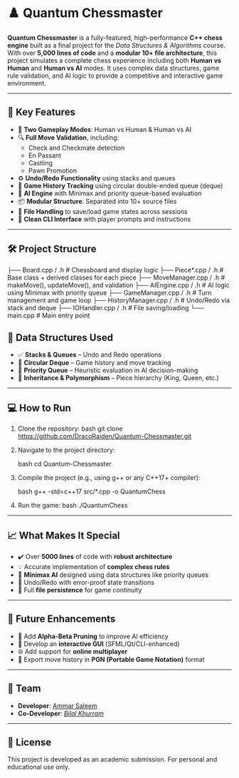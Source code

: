 # ♟️ Quantum Chessmaster

**Quantum Chessmaster** is a fully-featured, high-performance **C++ chess engine** built as a final project for the *Data Structures & Algorithms* course. With over **5,000 lines of code** and a **modular 10+ file architecture**, this project simulates a complete chess experience including both **Human vs Human** and **Human vs AI** modes. It uses complex data structures, game rule validation, and AI logic to provide a competitive and interactive game environment.

---

## 🎯 Key Features

- 🔄 **Two Gameplay Modes**: Human vs Human & Human vs AI
- 🔍 **Full Move Validation**, including:
  - Check and Checkmate detection
  - En Passant
  - Castling
  - Pawn Promotion
- ♻️ **Undo/Redo Functionality** using stacks and queues
- 📁 **Game History Tracking** using circular double-ended queue (deque)
- 🧠 **AI Engine** with Minimax and priority queue-based evaluation
- 📦 **Modular Structure**: Separated into 10+ source files
- 💾 **File Handling** to save/load game states across sessions
- 🎯 **Clean CLI Interface** with player prompts and instructions

---

## 🛠️ Project Structure

├── Board.cpp / .h            # Chessboard and display logic
├── Piece\*.cpp / .h           # Base class + derived classes for each piece
├── MoveManager.cpp / .h      # makeMove(), updateMove(), and validation
├── AIEngine.cpp / .h         # AI logic using Minimax with priority queue
├── GameManager.cpp / .h      # Turn management and game loop
├── HistoryManager.cpp / .h   # Undo/Redo via stack and deque
├── IOHandler.cpp / .h        # File saving/loading
└── main.cpp                  # Main entry point


## 🧠 Data Structures Used

- ✅ **Stacks & Queues** – Undo and Redo operations
- 🔁 **Circular Deque** – Game history and move tracking
- 🧮 **Priority Queue** – Heuristic evaluation in AI decision-making
- 🧱 **Inheritance & Polymorphism** – Piece hierarchy (King, Queen, etc.)

---

## 💻 How to Run

1. Clone the repository:
   bash
   git clone https://github.com/DracoRaiden/Quantum-Chessmaster.git

2. Navigate to the project directory:

   bash
   cd Quantum-Chessmaster
   
3. Compile the project (e.g., using g++ or any C++17+ compiler):

   bash
   g++ -std=c++17 src/*.cpp -o QuantumChess
   
4. Run the game:
  bash
   ./QuantumChess
   

---

## 📈 What Makes It Special

* ✔️ Over **5000 lines** of code with **robust architecture**
* 💡 Accurate implementation of **complex chess rules**
* 🧠 **Minimax AI** designed using data structures like priority queues
* 🔁 Undo/Redo with error-proof state transitions
* 📂 Full **file persistence** for game continuity

---

## 🚀 Future Enhancements

* 🧠 Add **Alpha-Beta Pruning** to improve AI efficiency
* 🎨 Develop an **interactive GUI** (SFML/Qt/CLI-enhanced)
* 🌐 Add support for **online multiplayer**
* 📜 Export move history in **PGN (Portable Game Notation)** format

---

## 🏅 Team

* **Developer**: [Ammar Saleem](https://github.com/DracoRaiden)
* **Co-Developer**: *[Bilal Khurram](https://github.com/billzcoding)*

---

## 📄 License

This project is developed as an academic submission. For personal and educational use only.

